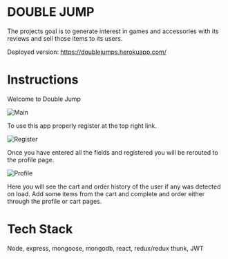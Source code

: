 # DOUBLE JUMP 

 The projects goal is to generate interest in games and accessories with its reviews and sell those items to its users.

 Deployed version: https://doublejumps.herokuapp.com/

# Instructions
Welcome to Double Jump

<img alt='Main' src='https://lh3.googleusercontent.com/X6dQw-pbcTIzkphH4bqSZuafh5_wQ1qWO34N-wfbLMv-9Xx9ZvEz32AuUaTb9H1GWodlMc2glVbtLry_X9c=w1920-h969-rw' />

To use this app properly register at the top right link. 

<img alt='Register' src='https://lh6.googleusercontent.com/_TnWM_V4VMI7GbXeaAiK5EFDqlMpUy-W8KbM9XVg7p2676s1HVaDodOiDUhBhqKfvjGPrhoCNk_lWZbCcAE=w1920-h969-rw' />

Once you have entered all the fields and registered you will be rerouted to the profile page.

 <img alt='Profile' src='https://lh3.googleusercontent.com/M4Ng7U1s5hxUNIBmrcH8tdg8ooh2QWRzWH6kLVYB6E0-m0C58T4dIo7iw8FpDJLosIAh_nmMBUpEl4X3JJs=w1920-h969-rw' />

 Here you will see the cart and order history of the user if any was detected on load. Add some items from the cart and complete and order either through the profile or cart pages. 

# Tech Stack
Node,
express,
mongoose,
mongodb,
react,
redux/redux thunk,
JWT
